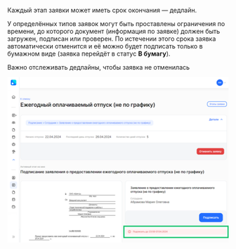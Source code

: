 Каждый этап заявки может иметь срок окончания — дедлайн. 

У определённых типов заявок могут быть проставлены ограничения по времени, до которого документ (информация по заявке) должен быть загружен, подписан или проверен. По истечении этого срока заявка автоматически отменится и её можно будет подписать только в бумажном виде (заявка перейдёт в статус **В бумагу**).

<warn>

Важно отслеживать дедлайны, чтобы заявка не отменилась

</warn>

![](./assets/vkdoc.mail.ru.png)